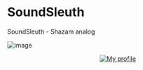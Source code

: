 # SoundSleuth
SoundSleuth - Shazam analog

![image](https://res.cloudinary.com/ddocl1wnp/image/upload/v1729536287/feons91qddjo8p9umu61.png)


<div align="center">
    <a href="https://discord.gg/KBbxqhzqKx">
        <img src="https://lanyard.cnrad.dev/api/736273484870713365?idleMessage=Making%20a%20new%20project" alt="My profile">
    </a>
</div>
